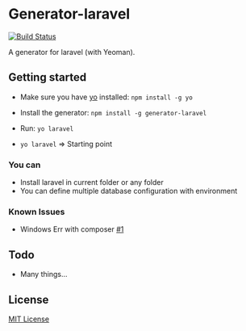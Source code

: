 # Generator-laravel
[![Build Status](https://secure.travis-ci.org/Freyskeyd/generator-laravel.png?branch=unstable)](https://travis-ci.org/Freyskeyd/generator-laravel)

A generator for laravel (with Yeoman).

## Getting started
- Make sure you have [yo](https://github.com/yeoman/yo) installed:
    `npm install -g yo`
- Install the generator: `npm install -g generator-laravel`
- Run: `yo laravel`

- `yo laravel` => Starting point

### You can

- Install laravel in current folder or any folder
- You can define multiple database configuration with environment

### Known Issues

- Windows Err with composer [#1](https://github.com/Freyskeyd/generator-laravel/issues/1)

## Todo
- Many things...


## License
[MIT License](http://en.wikipedia.org/wiki/MIT_License)

